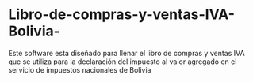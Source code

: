 # Libro-de-compras-y-ventas-IVA-Bolivia-
Este software esta diseñado para llenar el libro de compras y ventas IVA que se utiliza para la declaración del impuesto al valor agregado en el servicio de impuestos nacionales de Bolivia
